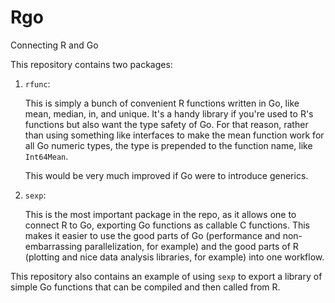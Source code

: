 # Rgo
Connecting R and Go

This repository contains two packages:
1. `rfunc`:

    This is simply a bunch of convenient R functions written in Go, like mean, median, in, and unique. It's a handy library if you're used to R's functions but also want the type safety of Go. For that reason, rather than using something like interfaces to make the mean function work for all Go numeric types, the type is prepended to the function name, like `Int64Mean`.

    This would be very much improved if Go were to introduce generics.

 3. `sexp`:

    This is the most important package in the repo, as it allows one to connect R to Go, exporting Go functions as callable C functions. This makes it easier to use the good parts of Go (performance and non-embarrassing parallelization, for example) and the good parts of R (plotting and nice data analysis libraries, for example) into one workflow. 

This repository also contains an example of using `sexp` to export a library of simple Go functions that can be compiled and then called from R.